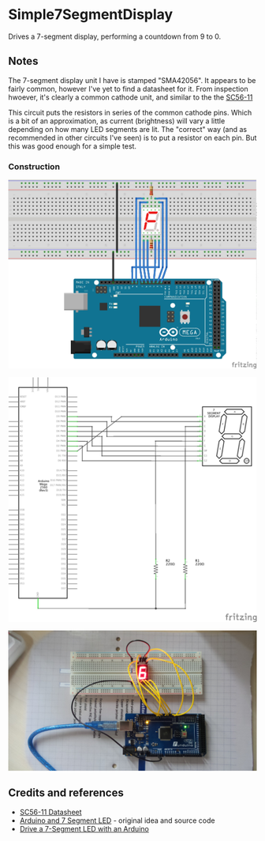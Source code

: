 # Simple7SegmentDisplay

Drives a 7-segment display, performing a countdown from 9 to 0.

## Notes

The 7-segment display unit I have is stamped "SMA42056". It appears to be fairly common, however I've yet to find a datasheet for it.
From inspection hwoever, it's clearly a common cathode unit, and similar to the
the [SC56-11](./assets/SC56-11_datasheet.pdf?raw=true)

This circuit puts the resistors in series of the common cathode pins. Which is a bit of an approximation,
as current (brightness) will vary a little depending on how many LED segments are lit. The "correct"
way (and as recommended in other circuits I've seen) is to put a resistor on each pin. But this was
good enough for a simple test.

### Construction

![The Breadboard](./assets/Simple7SegmentDisplay_bb.jpg?raw=true)

![The Schematic](./assets/Simple7SegmentDisplay_schematic.jpg?raw=true)

![The Build](./assets/Simple7SegmentDisplay_build.jpg?raw=true)

## Credits and references
* [SC56-11 Datasheet](./assets/SC56-11_datasheet.pdf?raw=true)
* [Arduino and 7 Segment LED](http://www.hacktronics.com/Tutorials/arduino-and-7-segment-led.html) - original idea and source code
* [Drive a 7-Segment LED with an Arduino](http://makezine.com/projects/drive-a-7-segment-led-with-an-arduino/)
